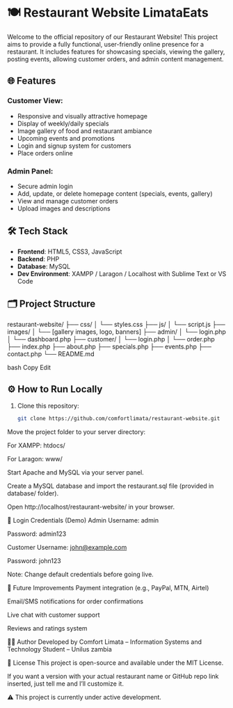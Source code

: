 # 🍽️ Restaurant Website LimataEats

Welcome to the official repository of our Restaurant Website! This project aims to provide a fully functional, user-friendly online presence for a restaurant. It includes features for showcasing specials, viewing the gallery, posting events, allowing customer orders, and admin content management.

## 🌐 Features

### Customer View:
- Responsive and visually attractive homepage
- Display of weekly/daily specials
- Image gallery of food and restaurant ambiance
- Upcoming events and promotions
- Login and signup system for customers
- Place orders online

### Admin Panel:
- Secure admin login
- Add, update, or delete homepage content (specials, events, gallery)
- View and manage customer orders
- Upload images and descriptions

## 🛠️ Tech Stack

- **Frontend**: HTML5, CSS3, JavaScript
- **Backend**: PHP
- **Database**: MySQL
- **Dev Environment**: XAMPP / Laragon / Localhost with Sublime Text or VS Code

## 🗂️ Project Structure

restaurant-website/
├── css/
│ └── styles.css
├── js/
│ └── script.js
├── images/
│ └── [gallery images, logo, banners]
├── admin/
│ └── login.php
│ └── dashboard.php
├── customer/
│ └── login.php
│ └── order.php
├── index.php
├── about.php
├── specials.php
├── events.php
├── contact.php
└── README.md

bash
Copy
Edit

## ⚙️ How to Run Locally

1. Clone this repository:
   ```bash
   git clone https://github.com/comfortlimata/restaurant-website.git
Move the project folder to your server directory:

For XAMPP: htdocs/

For Laragon: www/

Start Apache and MySQL via your server panel.

Create a MySQL database and import the restaurant.sql file (provided in database/ folder).

Open http://localhost/restaurant-website/ in your browser.

🔐 Login Credentials (Demo)
Admin
Username: admin

Password: admin123

Customer
Username: john@example.com

Password: john123

Note: Change default credentials before going live.

🚀 Future Improvements
Payment integration (e.g., PayPal, MTN, Airtel)

Email/SMS notifications for order confirmations

Live chat with customer support

Reviews and ratings system

🧑‍💻 Author
Developed by Comfort Limata – Information Systems and Technology Student – Unilus zambia

📄 License
This project is open-source and available under the MIT License.
 
If you want a version with your actual restaurant name or GitHub repo link inserted, just tell me and I’ll customize it.

⚠️ This project is currently under active development.
